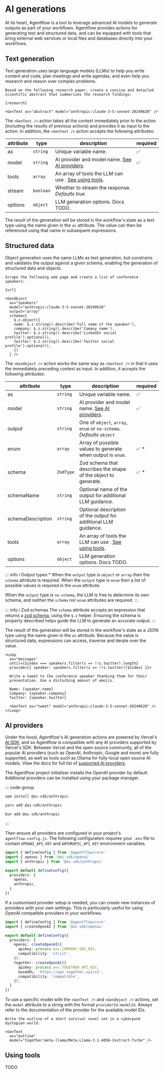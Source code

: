 # AI generations

At its heart, Agentflow is a tool to leverage advanced AI models to generate outputs as part of your workflows. Agentflow provides actions for generating text and structured data, and can be equipped with tools that bring external web services or local files and databases directly into your workflows.

## Text generation

Text generation uses large language models (LLMs) to help you write content and code, plan meetings and write agendas, and even help you research and reason over complex problems.

```mdx
Based on the following research paper, create a concise and detailed
scientific abstract that summarises the research findings:

{research}

<GenText as="abstract" model="anthropic:claude-3-5-sonnet-20240620" />
```

The `<GenText />` action takes all the context immediately prior to the action (including the results of previous actions) and provides it as input to the action. In addition, the `<GenText />` action accepts the following attributes:

| attribute | type      | description | required |
| --------- | --------- | ----------- | -------- |
| as        | `string`  | Unique variable name. | ✅ |
| model     | `string`  | AI provider and model name. [See AI providers](#ai-providers). | ✅ |
| tools     | `array`   | An array of tools the LLM can use . [See using tools](#using-tools). | |
| stream    | `boolean` | Whether to stream the response. *Defaults true* | |
| options   | `object`  | LLM generation options. Docs TODO. | |

The result of the generation will be stored in the workflow's state as a text type using the name given in the `as` attribute. The value can then be referenced using that name in subsequent expressions.

## Structured data

Object generation uses the same LLMs as text generation, but constrains and validates the output against a given schema, enabling the generation of structured data and objects.

```mdx
Scrape the following web page and create a list of conference speakers:

{url}

<GenObject
  as="speakers"
  model="anthropic:claude-3-5-sonnet-20240620"
  output="array"
  schema={
    $.z.object({
    name: $.z.string().describe('Full name of the speaker'),
    company: $.z.string().describe('Comany name'),
    twitter: $.z.string().describe('LinkedIn social profile').optional(),
    twitter: $.z.string().describe('Twitter social profile').optional(),
    })
  } />
```

The `<GenObject />` action works the same way as `<GenText />` in that it uses the immediately preceding context as input. In addition, it accepts the following attributes:



| attribute         | type      | description | required |
| ----------------- | --------- | ----------- | -------- |
| as                | `string`  | Unique variable name. | ✅ |
| model             | `string`  | AI provider and model name. [See AI providers](#ai-providers). | ✅ |
| output            | `string`  | One of `object`, `array`, `enum` or `no-schema`. *Defaults `object`* | |
| enum              | `array`   | Array of possible values to generate when output is `enum`. | ✅ * |
| schema            | `ZodType` | Zod schema that describes the shape of the object to generate. | ✅ * |
| schemaName        | `string`  | Optional name of the output for additional LLM guidance. | |
| schemaDescription | `string`  | Optional description of the output for additional LLM guidance. | |
| tools             | `array`   | An array of tools the LLM can use . [See using tools](#using-tools). | |
| options           | `object`  | LLM generation options. Docs TODO. | |

::: info ℹ️ Output types *
When the `output` type is `object` or `array` then the `schema` attribute is required. When the `output` type is `enum` then a list of possible values is required in the `enum` attribute.

When the `output` type is `no-schema`, the LLM is free to determine its own schema, and neither the `schema` nor `enum` attributes are required.
:::

::: info ℹ️ Zod schemas
The `schema` attribute accepts an expression that returns a [zod schema](https://zod.dev), using the `$.z` helper. Ensuring the schema is property described helps guide the LLM to generate an accurate output.
:::

The result of the generation will be stored in the workflow's state as a JSON type using the name given in the `as` attribute. Because the value is structured data, expressions can access, traverse and iterate over the value.

```mdx
<Loop
  as="messages"
  until={$index === speakers.filter(s => !!s.twitter).length}
  provide={{ speaker: speakers.filter(s => !!s.twitter)[$index] }}>

  Write a tweet to the conference speaker thanking them for their
  presentation. Use a disturbing amount of emojis.

  Name: {speaker.name}
  Company: {speaker.company}
  Twitter: {speaker.twitter}

  <GenText as="tweet" model="anthropic:claude-3-5-sonnet-20240620" />
</Loop>
```

## AI providers

Under the hood, Agentflow's AI generation actions are powered by Vercel's [AI SDK](https://sdk.vercel.ai/docs), and so Agentflow is compatible with any AI providers supported by Vercel's SDK. Between Vercel and the open source community, all of the popular AI providers (such as OpenAI, Anthropic, Google and more) are fully supported, as well as tools such as Ollama for fully-local open source AI models. View the docs for full list of [supported AI providers](https://sdk.vercel.ai/providers/ai-sdk-providers).

The Agentflow project initialiser installs the OpenAI provider by default. Additional providers can be installed using your package manager.

::: code-group
```sh [npm]
npm install @ai-sdk/anthropic
```
```sh [yarn]
yarn add @ai-sdk/anthropic
```
```sh [bun]
bun add @ai-sdk/anthropic
```
:::

Then ensure all providers are configured in your project's `agentflow.config.js`. The following configuration requires your `.env` file to contain `OPENAI_API_KEY` and `ANTHROPIC_API_KEY` environment variables.

```ts
import { defineConfig } from '@agentflow/core'
import { openai } from '@ai-sdk/openai'
import { anthropic } from '@ai-sdk/anthropic'

export default defineConfig({
  providers: {
    openai,
    anthropic,
  }
})
```

If a customised provider setup is needed, you can create new instances of providers with your own settings. This is particularly useful for using OpenAI compatible providers in your workflows.

```ts
import { defineConfig } from '@agentflow/core'
import { createOpenAI } from '@ai-sdk/openai'

export default defineConfig({
  providers: {
    openai: createOpenAI({
      apiKey: process.env.COMPANY_OAI_KEY,
      compatibility: 'strict',
    }),
    together: createOpenAI({
      apiKey: process.env.TOGETHER_API_KEY,
      baseURL: 'https://api.together.xyz/v1',
      compatibility: 'compatible',
    }),
  }
})
```

To use a specific model with the `<GenText />` and `<GenObject />` actions, set the `model` attribute to a string with the format `providerId:modelId`. Always refer to the documentation of the provider for the available model IDs.

```mdx
Write the outline of a short survival novel set in a cyberpunk dystopian world.

<GenText
  as="outline"
  model="together:meta-llama/Meta-Llama-3.1-405B-Instruct-Turbo" />
```

## Using tools

TODO
